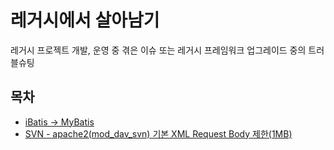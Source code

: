 # 레거시에서 살아남기
레거시 프로젝트 개발, 운영 중 겪은 이슈 또는 레거시 프레임워크 업그레이드 중의 트러블슈팅

## 목차
- [iBatis → MyBatis](/iBatis%20%E2%86%92%20MyBatis/README.md)
- [SVN - apache2(mod_dav_svn) 기본 XML Request Body 제한(1MB)](/SVN%20-%20apache2(mod_dav_svn)%20기본%20XML%20Request%20Body%20제한(1MB)/README.md)